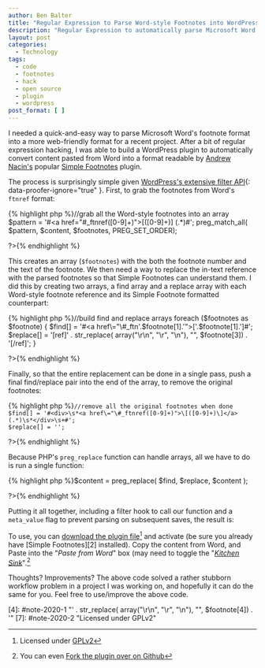 ```yaml
---
author: Ben Balter
title: "Regular Expression to Parse Word-style Footnotes into WordPress's Simple Footnotes Format"
description: "Regular Expression to automatically parse Microsoft Word's footnote format into a more web-friendly format for WordPress's Simple Footnotes plugin"
layout: post
categories:
  - Technology
tags:
  - code
  - footnotes
  - hack
  - open source
  - plugin
  - wordpress
post_format: [ ]
---
```

I needed a quick-and-easy way to parse Microsoft Word's footnote format into a more web-friendly format for a recent project. After a bit of regular expression hacking, I was able to build a WordPress plugin to automatically convert content pasted from Word into a format readable by [Andrew Nacin's](http://andrewnacin.com) popular [Simple Footnotes](http://andrewnacin.com/2010/07/24/simple-footnotes-0-3/) plugin.  

The process is surprisingly simple given [WordPress's extensive filter API](http://codex.wordpress.org/Plugin_API/Filter_Reference){: data-proofer-ignore="true" }. First, to grab the footnotes from Word's `ftnref` format:

<div>{% highlight php %}<?php

//grab all the Word-style footnotes into an array
$pattern = '#<a href\="\#_ftnref([0-9]+)">\[([0-9]+)\]</a> (.*)#';
preg_match_all( $pattern, $content, $footnotes, PREG_SET_ORDER);

?>{% endhighlight %}</div>

This creates an array (`$footnotes`) with the both the footnote number and the text of the footnote. We then need a way to replace the in-text reference with the parsed footnotes so that Simple Footnotes can understand them. I did this by creating two arrays, a find array and a replace array with each Word-style footnote reference and its Simple Footnote formatted counterpart:

<div>{% highlight php %}<?php

//build find and replace arrays
foreach ($footnotes as $footnote) {
  $find[] = '#<a href\="\#_ftn'.$footnote[1].'">\['.$footnote[1].'\]</a>#';
  $replace[] = '[ref]' . str_replace( array("\r\n", "\r", "\n"), "",   $footnote[3]) . '[/ref]';
}

?>{% endhighlight %}</div>

Finally, so that the entire replacement can be done in a single pass, push a final find/replace pair into the end of the array, to remove the original footnotes:

<div>{% highlight php %}<?php

    //remove all the original footnotes when done
    $find[] = '#<div>\s*<a href\="\#_ftnref([0-9]+)">\[([0-9]+)\]</a> (.*)\s*</div>\s+#';
    $replace[] = '';

?>{% endhighlight %}</div>

Because PHP's `preg_replace` function can handle arrays, all we have to do is run a single function:

<div>{% highlight php %}<?php

$content = preg_replace( $find, $replace, $content );

?>{% endhighlight %}</div>

Putting it all together, including a filter hook to call our function and a `meta_value` flag to prevent parsing on subsequent saves, the result is:

<script src="http://gist-it.appspot.com/github/benbalter/Convert-Microsoft-Word-Footnotes-to-WordPress-Simple-Footnotes/raw/master/parse-footnotes.php">     </script>

To use, you can [download the plugin file](https://github.com/benbalter/Convert-Microsoft-Word-Footnotes-to-WordPress-Simple-Footnotes)[^1] and activate (be sure you already have [Simple Footnotes][2] installed). Copy the content from Word, and Paste into the "*Paste from Word*" box (may need to toggle the "[*Kitchen Sink*](http://blogforprofit.com/beginner-blogger/beginner-blogger-using-the-kitchen-sink-in-wordpress/)".[^2]

Thoughts? Improvements? The above code solved a rather stubborn workflow problem in a project I was working on, and hopefully it can do the same for you. Feel free to use/improve the above code.

[^1]: Licensed under [GPLv2](http://wordpress.org/about/gpl/)
[^2]: You can even [Fork the plugin over on Github](http://ben.balter.com/2011/03/20/regular-expression-to-parse-word-style-footnotes/)

[4]: #note-2020-1 "' . str_replace( array("\r\n", "\r", "\n"), "", $footnote[4]) . '"
[7]: #note-2020-2 "Licensed under GPLv2"
